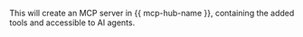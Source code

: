 This will create an MCP server in {{ mcp-hub-name }}, containing the added tools and accessible to AI agents.